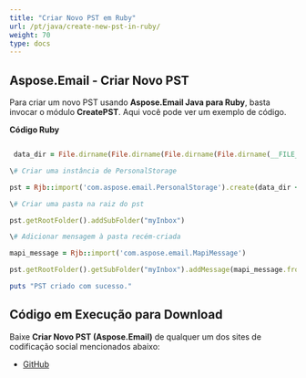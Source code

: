```yaml
---
title: "Criar Novo PST em Ruby"
url: /pt/java/create-new-pst-in-ruby/
weight: 70
type: docs
---
```


## **Aspose.Email - Criar Novo PST**
Para criar um novo PST usando **Aspose.Email Java para Ruby**, basta invocar o módulo **CreatePST**. Aqui você pode ver um exemplo de código.

**Código Ruby**

``` ruby

 data_dir = File.dirname(File.dirname(File.dirname(File.dirname(__FILE__)))) + '/data/'

\# Criar uma instância de PersonalStorage

pst = Rjb::import('com.aspose.email.PersonalStorage').create(data_dir + "sample1.pst", 0)

\# Criar uma pasta na raiz do pst

pst.getRootFolder().addSubFolder("myInbox")

\# Adicionar mensagem à pasta recém-criada

mapi_message = Rjb::import('com.aspose.email.MapiMessage')

pst.getRootFolder().getSubFolder("myInbox").addMessage(mapi_message.fromFile(data_dir + "Message.msg"))

puts "PST criado com sucesso."

```
## **Código em Execução para Download**
Baixe **Criar Novo PST (Aspose.Email)** de qualquer um dos sites de codificação social mencionados abaixo:

- [GitHub](https://github.com/aspose-email/Aspose.Email-for-Java/blob/master/Plugins/Aspose_Email_Java_for_Ruby/lib/asposeemailjava/Outlook/createpst.rb)